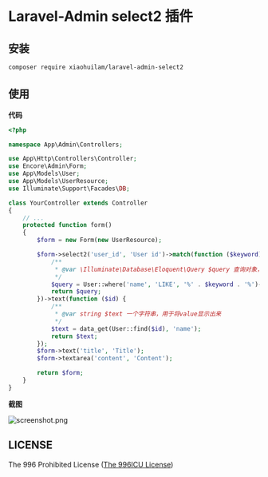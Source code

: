 # Laravel-Admin select2 插件

## 安装
```bash
composer require xiaohuilam/laravel-admin-select2
```

## 使用

**代码**
```php
<?php

namespace App\Admin\Controllers;

use App\Http\Controllers\Controller;
use Encore\Admin\Form;
use App\Models\User;
use App\Models\UserResource;
use Illuminate\Support\Facades\DB;

class YourController extends Controller
{
    // ...
    protected function form()
    {
        $form = new Form(new UserResource);

        $form->select2('user_id', 'User id')->match(function ($keyword) {
            /**
             * @var \Illuminate\Database\Eloquent\Query $query 查询对象，切记如果数据模型没有text或id属性，记得as成text和id!
             */
            $query = User::where('name', 'LIKE', '%' . $keyword . '%')->select([DB::raw('name AS text'), 'id',]);
            return $query;
        })->text(function ($id) {
            /**
             * @var string $text 一个字符串，用于将value显示出来
             */
            $text = data_get(User::find($id), 'name');
            return $text;
        });
        $form->text('title', 'Title');
        $form->textarea('content', 'Content');

        return $form;
    }
}
```

**截图**

![screenshot.png](https://wantu-kw0-asset007-hz.oss-cn-hangzhou.aliyuncs.com/oxCsSnT5Yjc12ap5YTj.png)

## LICENSE

The 996 Prohibited License ([The 996ICU License](./LICENSE))
